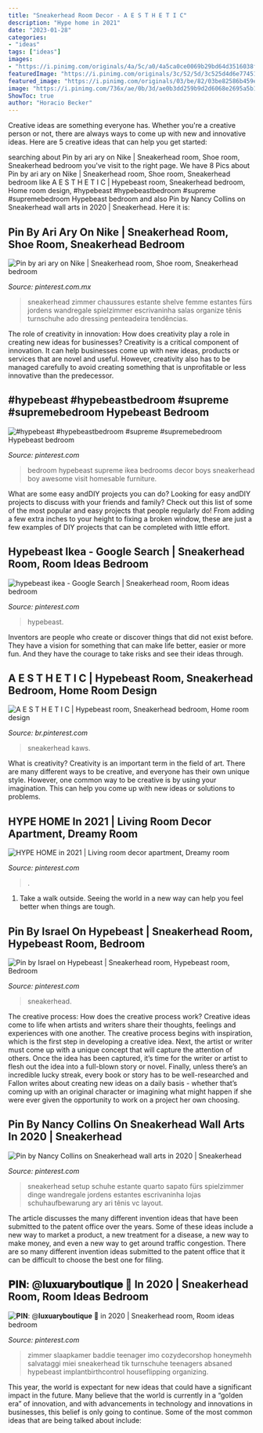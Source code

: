 ```yaml
---
title: "Sneakerhead Room Decor - A E S T H E T I C"
description: "Hype home in 2021"
date: "2023-01-28"
categories:
- "ideas"
tags: ["ideas"]
images:
- "https://i.pinimg.com/originals/4a/5c/a0/4a5ca0ce0069b29bd64d3516038f1697.jpg"
featuredImage: "https://i.pinimg.com/originals/3c/52/5d/3c525d4d6e7745119cdff036fb4b8f54.jpg"
featured_image: "https://i.pinimg.com/originals/03/be/82/03be82586b459ead31c1e0db83d41ff4.jpg"
image: "https://i.pinimg.com/736x/ae/0b/3d/ae0b3dd259b9d2d6068e2695a5b101f8.jpg"
ShowToc: true
author: "Horacio Becker"
---
```



Creative ideas are something everyone has. Whether you're a creative person or not, there are always ways to come up with new and innovative ideas. Here are 5 creative ideas that can help you get started: 

	

		
searching about Pin by ari ary on Nike | Sneakerhead room, Shoe room, Sneakerhead bedroom you've visit to the right page. We have 8 Pics about Pin by ari ary on Nike | Sneakerhead room, Shoe room, Sneakerhead bedroom like A E S T H E T I C | Hypebeast room, Sneakerhead bedroom, Home room design, #hypebeast #hypebeastbedroom #supreme #supremebedroom Hypebeast bedroom and also Pin by Nancy Collins on Sneakerhead wall arts in 2020 | Sneakerhead. Here it is:
		
    
## Pin By Ari Ary On Nike | Sneakerhead Room, Shoe Room, Sneakerhead Bedroom

<img loading=lazy src="https://i.pinimg.com/originals/3c/52/5d/3c525d4d6e7745119cdff036fb4b8f54.jpg" onerror="this.onerror=null;this.src='https://tse1.mm.bing.net/th?id=OIP.A76CWGtFnq0xweDbg9Qf9AHaJ4&amp;pid=15.1';" alt="Pin by ari ary on Nike | Sneakerhead room, Shoe room, Sneakerhead bedroom">

_Source: pinterest.com.mx_

>sneakerhead zimmer chaussures estante shelve femme estantes fürs jordens wandregale spielzimmer escrivaninha salas organize tênis turnschuhe ado dressing penteadeira tendências. 

	

The role of creativity in innovation: How does creativity play a role in creating new ideas for businesses?
Creativity is a critical component of innovation. It can help businesses come up with new ideas, products or services that are novel and useful. However, creativity also has to be managed carefully to avoid creating something that is unprofitable or less innovative than the predecessor.

    
## #hypebeast #hypebeastbedroom #supreme #supremebedroom Hypebeast Bedroom

<img loading=lazy src="https://i.pinimg.com/originals/4a/5c/a0/4a5ca0ce0069b29bd64d3516038f1697.jpg" onerror="this.onerror=null;this.src='https://tse4.mm.bing.net/th?id=OIP.EhSnmNQEIY-O15sdkKUw9gHaFj&amp;pid=15.1';" alt="#hypebeast #hypebeastbedroom #supreme #supremebedroom Hypebeast bedroom">

_Source: pinterest.com_

>bedroom hypebeast supreme ikea bedrooms decor boys sneakerhead boy awesome visit homesable furniture. 

	

What are some easy andDIY projects you can do?
Looking for easy andDIY projects to discuss with your friends and family? Check out this list of some of the most popular and easy projects that people regularly do! From adding a few extra inches to your height to fixing a broken window, these are just a few examples of DIY projects that can be completed with little effort.

    
## Hypebeast Ikea - Google Search | Sneakerhead Room, Room Ideas Bedroom

<img loading=lazy src="https://i.pinimg.com/736x/25/ae/ea/25aeea89fb1e98a7917c05aab3d03725.jpg" onerror="this.onerror=null;this.src='https://tse3.mm.bing.net/th?id=OIP.fvbjcnjoM1H6UfjmsHwnLwHaJ3&amp;pid=15.1';" alt="hypebeast ikea - Google Search | Sneakerhead room, Room ideas bedroom">

_Source: pinterest.com_

>hypebeast. 

	

Inventors are people who create or discover things that did not exist before. They have a vision for something that can make life better, easier or more fun. And they have the courage to take risks and see their ideas through.

    
## A E S T H E T I C | Hypebeast Room, Sneakerhead Bedroom, Home Room Design

<img loading=lazy src="https://i.pinimg.com/736x/53/3b/f9/533bf95387f5ddf990454e60d4a5153e.jpg" onerror="this.onerror=null;this.src='https://tse3.mm.bing.net/th?id=OIP.Pj6KLt8yof9bCEDEtLjLrwHaJB&amp;pid=15.1';" alt="A E S T H E T I C | Hypebeast room, Sneakerhead bedroom, Home room design">

_Source: br.pinterest.com_

>sneakerhead kaws. 

	

What is creativity?
Creativity is an important term in the field of art. There are many different ways to be creative, and everyone has their own unique style. However, one common way to be creative is by using your imagination. This can help you come up with new ideas or solutions to problems.

    
## HYPE HOME In 2021 | Living Room Decor Apartment, Dreamy Room

<img loading=lazy src="https://i.pinimg.com/736x/3c/45/94/3c4594639076f3a4d968601d14ae6294.jpg" onerror="this.onerror=null;this.src='https://tse4.mm.bing.net/th?id=OIP.U73EN_pbU7T20Ke70EMqsgHaHa&amp;pid=15.1';" alt="HYPE HOME in 2021 | Living room decor apartment, Dreamy room">

_Source: pinterest.com_

>. 

	

1. Take a walk outside. Seeing the world in a new way can help you feel better when things are tough.

    
## Pin By Israel On Hypebeast | Sneakerhead Room, Hypebeast Room, Bedroom

<img loading=lazy src="https://i.pinimg.com/736x/ae/0b/3d/ae0b3dd259b9d2d6068e2695a5b101f8.jpg" onerror="this.onerror=null;this.src='https://tse2.mm.bing.net/th?id=OIP.Yg5QPwEMqp4vSwfeqKTiewHaJL&amp;pid=15.1';" alt="Pin by Israel on Hypebeast | Sneakerhead room, Hypebeast room, Bedroom">

_Source: pinterest.com_

>sneakerhead. 

	

The creative process: How does the creative process work?
Creative ideas come to life when artists and writers share their thoughts, feelings and experiences with one another. The creative process begins with inspiration, which is the first step in developing a creative idea. Next, the artist or writer must come up with a unique concept that will capture the attention of others. Once the idea has been captured, it’s time for the writer or artist to flesh out the idea into a full-blown story or novel. Finally, unless there’s an incredible lucky streak, every book or story has to be well-researched and Fallon writes about creating new ideas on a daily basis - whether that’s coming up with an original character or imagining what might happen if she were ever given the opportunity to work on a project her own choosing.

    
## Pin By Nancy Collins On Sneakerhead Wall Arts In 2020 | Sneakerhead

<img loading=lazy src="https://i.pinimg.com/originals/03/be/82/03be82586b459ead31c1e0db83d41ff4.jpg" onerror="this.onerror=null;this.src='https://tse2.mm.bing.net/th?id=OIP.3HOubYRwbyGopYA5aLxuxAHaJ4&amp;pid=15.1';" alt="Pin by Nancy Collins on Sneakerhead wall arts in 2020 | Sneakerhead">

_Source: pinterest.com_

>sneakerhead setup schuhe estante quarto sapato fürs spielzimmer dinge wandregale jordens estantes escrivaninha lojas schuhaufbewarung ary ari tênis vc layout. 

	

The article discusses the many different invention ideas that have been submitted to the patent office over the years. Some of these ideas include a new way to market a product, a new treatment for a disease, a new way to make money, and even a new way to get around traffic congestion. There are so many different invention ideas submitted to the patent office that it can be difficult to choose the best one for filing.

    
## 𝐏𝐈𝐍: @𝐥𝐮𝐱𝐮𝐚𝐫𝐲𝐛𝐨𝐮𝐭𝐢𝐪𝐮𝐞 🍒 In 2020 | Sneakerhead Room, Room Ideas Bedroom

<img loading=lazy src="https://i.pinimg.com/736x/be/8e/a5/be8ea53308d26db58764b99a3a340e44.jpg" onerror="this.onerror=null;this.src='https://tse1.mm.bing.net/th?id=OIP.sXsMfrhzDEfRu5i55QjLaQHaOn&amp;pid=15.1';" alt="𝐏𝐈𝐍: @𝐥𝐮𝐱𝐮𝐚𝐫𝐲𝐛𝐨𝐮𝐭𝐢𝐪𝐮𝐞 🍒 in 2020 | Sneakerhead room, Room ideas bedroom">

_Source: pinterest.com_

>zimmer slaapkamer baddie teenager imo cozydecorshop honeymehh salvataggi miei sneakerhead tik turnschuhe teenagers absaned hypebeast implantbirthcontrol houseflipping organizing. 

	

This year, the world is expectant for new ideas that could have a significant impact in the future. Many believe that the world is currently in a “golden era” of innovation, and with advancements in technology and innovations in businesses, this belief is only going to continue. Some of the most common ideas that are being talked about include: 

